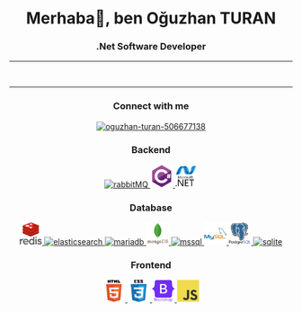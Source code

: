 <h1 align="center">Merhaba👋, ben Oğuzhan TURAN</h1>
<h3 align="center">.Net Software Developer</h3>
<hr>
<br>
    <p align="center" Analitik düşünme yeteneği ve temiz kod ilkeleriyle .NET teknolojileri üzerinde çalışan bir yazılım geliştiricisiyim. ASP.NET Core, Web API, Entity Framework, LINQ gibi teknolojilerle kurumsal projelerde deneyim sahibiyim. SOLID
 prensipleri, katmanlı mimari (N-Tier, Onion) ve CQRS gibi modern yazılım yaklaşımlarını projelerimde aktif olarak kullanırım. Takım çalışmasına yatkın, öğrenmeye açık ve çözüm odaklı biriyim</p>
<hr>
<h3 align="center">Connect with me</h3>
<p align="center">
    <a href="https://linkedin.com/in/oguzhan-turan-506677138" target="blank"><img align="center" src="https://raw.githubusercontent.com/rahuldkjain/github-profile-readme-generator/master/src/images/icons/Social/linked-in-alt.svg" alt="oguzhan-turan-506677138" height="30" width="30" /></a>
</p>

<h3 align="center">Backend</h3>
<p align="center">
    <a href="https://www.rabbitmq.com" target="_blank" rel="noreferrer">
        <img src="https://www.vectorlogo.zone/logos/rabbitmq/rabbitmq-icon.svg" alt="rabbitMQ" width="40" height="40"/>
    </a>
    <a href="https://getbootstrap.com" target="_blank" rel="noreferrer">
        <img src="https://raw.githubusercontent.com/devicons/devicon/master/icons/csharp/csharp-original.svg" alt="csharp" width="40" height="40"/>
    </a>
    <a href="https://www.w3schools.com/css/" target="_blank" rel="noreferrer">
        <img src="https://raw.githubusercontent.com/devicons/devicon/master/icons/dot-net/dot-net-original-wordmark.svg" alt="dotnet" width="40" height="40"/>
    </a>
</p>

<h3 align="center">Database</h3>
<p align="center">
    <a href="https://redis.io" target="_blank" rel="noreferrer">
        <img src="https://raw.githubusercontent.com/devicons/devicon/master/icons/redis/redis-original-wordmark.svg" alt="redis" width="40" height="40"/>
    </a>
    <a href="https://www.elastic.co" target="_blank" rel="noreferrer">
        <img src="https://www.vectorlogo.zone/logos/elastic/elastic-icon.svg" alt="elasticsearch" width="40" height="40"/>
    </a>
    <a href="https://getbootstrap.com" target="_blank" rel="noreferrer">
        <img src="https://www.vectorlogo.zone/logos/mariadb/mariadb-icon.svg" alt="mariadb" width="40" height="40"/>
    </a>
    <a href="https://www.mongodb.com/" target="_blank" rel="noreferrer">
        <img src="https://raw.githubusercontent.com/devicons/devicon/master/icons/mongodb/mongodb-original-wordmark.svg" alt="mongodb" width="40" height="40"/>
    </a>
    <a href="https://www.microsoft.com/en-us/sql-server" target="_blank" rel="noreferrer">
        <img src="https://www.svgrepo.com/show/303229/microsoft-sql-server-logo.svg" alt="mssql" width="40" height="40"/>
    </a>
    <a href="https://www.mysql.com/" target="_blank" rel="noreferrer">
        <img src="https://raw.githubusercontent.com/devicons/devicon/master/icons/mysql/mysql-original-wordmark.svg" alt="mysql" width="40" height="40"/>
    </a>
    <a href="https://www.postgresql.org" target="_blank" rel="noreferrer">
        <img src="https://raw.githubusercontent.com/devicons/devicon/master/icons/postgresql/postgresql-original-wordmark.svg" alt="postgresql" width="40" height="40"/>
    </a>
    <a href="https://www.sqlite.org/" target="_blank" rel="noreferrer">
        <img src="https://www.vectorlogo.zone/logos/sqlite/sqlite-icon.svg" alt="sqlite" width="40" height="40"/>
    </a>
</p>

<h3 align="center">Frontend</h3>
<p align="center">
    <a href="https://dotnet.microsoft.com/" target="_blank" rel="noreferrer">
      <img src="https://raw.githubusercontent.com/devicons/devicon/master/icons/html5/html5-original-wordmark.svg" alt="html5" width="40" height="40"/>
    </a>
    <a href="https://www.w3schools.com/cs/" target="_blank" rel="noreferrer">
      <img src="https://raw.githubusercontent.com/devicons/devicon/master/icons/css3/css3-original-wordmark.svg" alt="css3" width="40" height="40"/>
    </a>
    <a href="https://getbootstrap.com" target="_blank" rel="noreferrer">
      <img src="https://raw.githubusercontent.com/devicons/devicon/master/icons/bootstrap/bootstrap-plain-wordmark.svg" alt="bootstrap" width="40" height="40"/>
    </a>
    <a href="https://developer.mozilla.org/en-US/docs/Web/JavaScript" target="_blank" rel="noreferrer">
      <img src="https://raw.githubusercontent.com/devicons/devicon/master/icons/javascript/javascript-original.svg" alt="javascript" width="40" height="40"/>
    </a>
</p>
